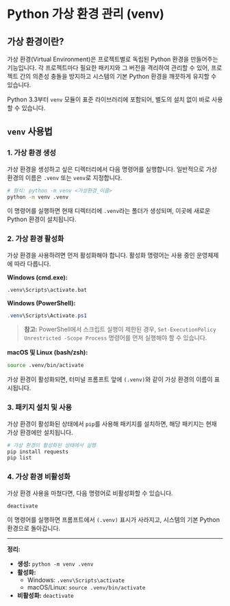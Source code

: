 # Python 가상 환경 관리 (venv)

## 가상 환경이란?

가상 환경(Virtual Environment)은 프로젝트별로 독립된 Python 환경을 만들어주는 기능입니다. 각 프로젝트마다 필요한 패키지와 그 버전을 격리하여 관리할 수 있어, 프로젝트 간의 의존성 충돌을 방지하고 시스템의 기본 Python 환경을 깨끗하게 유지할 수 있습니다.

Python 3.3부터 `venv` 모듈이 표준 라이브러리에 포함되어, 별도의 설치 없이 바로 사용할 수 있습니다.

## `venv` 사용법

### 1. 가상 환경 생성

가상 환경을 생성하고 싶은 디렉터리에서 다음 명령어를 실행합니다. 일반적으로 가상 환경의 이름은 `.venv` 또는 `venv`로 지정합니다.

```bash
# 형식: python -m venv <가상환경_이름>
python -m venv .venv
```

이 명령어를 실행하면 현재 디렉터리에 `.venv`라는 폴더가 생성되며, 이곳에 새로운 Python 환경이 설치됩니다.

### 2. 가상 환경 활성화

가상 환경을 사용하려면 먼저 활성화해야 합니다. 활성화 명령어는 사용 중인 운영체제에 따라 다릅니다.

**Windows (cmd.exe):**

```bash
.venv\Scripts\activate.bat
```

**Windows (PowerShell):**

```powershell
.venv\Scripts\Activate.ps1
```

> **참고:** PowerShell에서 스크립트 실행이 제한된 경우, `Set-ExecutionPolicy Unrestricted -Scope Process` 명령어를 먼저 실행해야 할 수 있습니다.

**macOS 및 Linux (bash/zsh):**

```bash
source .venv/bin/activate
```

가상 환경이 활성화되면, 터미널 프롬프트 앞에 `(.venv)`와 같이 가상 환경의 이름이 표시됩니다.

### 3. 패키지 설치 및 사용

가상 환경이 활성화된 상태에서 `pip`를 사용해 패키지를 설치하면, 해당 패키지는 현재 가상 환경에만 설치됩니다.

```bash
# 가상 환경이 활성화된 상태에서 실행
pip install requests
pip list
```

### 4. 가상 환경 비활성화

가상 환경 사용을 마쳤다면, 다음 명령어로 비활성화할 수 있습니다.

```bash
deactivate
```

이 명령어를 실행하면 프롬프트에서 `(.venv)` 표시가 사라지고, 시스템의 기본 Python 환경으로 돌아갑니다.

---

**정리:**

- **생성:** `python -m venv .venv`
- **활성화:**
  - Windows: `.venv\Scripts\activate`
  - macOS/Linux: `source .venv/bin/activate`
- **비활성화:** `deactivate`
